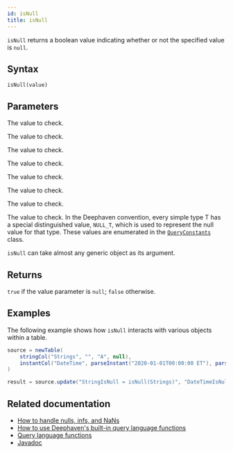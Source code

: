 ```yaml
---
id: isNull
title: isNull
---
```


`isNull` returns a boolean value indicating whether or not the specified value is `null`.

## Syntax

```
isNull(value)
```

## Parameters

<ParamTable>
<Param name="value" type="byte">

The value to check.

</Param>
<Param name="value" type="char">

The value to check.

</Param>
<Param name="value" type="double">

The value to check.

</Param>
<Param name="value" type="float">

The value to check.

</Param>
<Param name="value" type="int">

The value to check.

</Param>
<Param name="value" type="long">

The value to check.

</Param>
<Param name="value" type="short">

The value to check.

</Param>
<Param name="value" type="T">

The value to check. In the Deephaven convention, every simple type T has a special distinguished value, `NULL_T`, which is used to represent the null value for that type. These values are enumerated in the [`QueryConstants`](https://deephaven.io/core/javadoc/io/deephaven/util/QueryConstants.html) class.

</Param>
</ParamTable>

`isNull` can take almost any generic object as its argument.

## Returns

`true` if the value parameter is `null`; `false` otherwise.

## Examples

The following example shows how `isNull` interacts with various objects within a table.

```groovy order=source,result
source = newTable(
    stringCol("Strings", "", "A", null),
    instantCol("DateTime", parseInstant("2020-01-01T00:00:00 ET"), parseInstant("2021-01-01T00:00:00 ET"), null)
)

result = source.update("StringIsNull = isNull(Strings)", "DateTimeIsNull = isNull(DateTime)")
```

## Related documentation

- [How to handle nulls, infs, and NaNs](../../../how-to-guides/handle-null-inf-nan.md)
- [How to use Deephaven's built-in query language functions](../../../how-to-guides/query-language-functions.md)
- [Query language functions](../query-library/query-language-function-reference.md)
- [Javadoc](<https://deephaven.io/core/javadoc/io/deephaven/libs/GroovyStaticImports.html#isNull(T)>)
